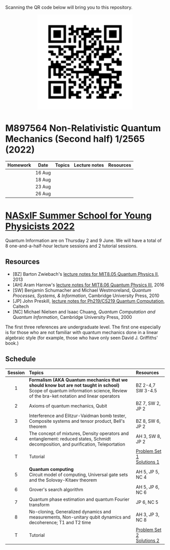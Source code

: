 Scanning the QR code below will bring you to this repository.

<p align="center">
  <img height="300" src="QR.png">
</p>

# M897564 Non-Relativistic Quantum Mechanics (Second half) 1/2565 (2022)

|Homework|Date| Topics |Lecture notes|Resources|
|:------:|:--:|:------:|:-----------:|:-------:|
||16 Aug|
||18 Aug|
||23 Aug|
||26 Aug|

# [NASxIF Summer School for Young Physicists 2022](https://www.if.nu.ac.th/2022-nas-if-summer-school/)

Quantum Information are on Thursday 2 and 9 June. We will have a total of 8 one-and-a-half-hour lecture sessions and 2 tutorial sessions.

## Resources

* [BZ] Barton Zwiebach's [lecture notes for MIT8.05 Quantum Physics II](https://ocw.mit.edu/courses/8-05-quantum-physics-ii-fall-2013/pages/lecture-notes/), 2013
* [AH] Aram Harrow's [lecture notes for MIT8.06 Quantum Physics III](https://ocw.mit.edu/courses/8-06-quantum-physics-iii-spring-2016/pages/lecture-notes/), 2016
* [SW] Benjamin Schumacher and Michael Westmoreland, *Quantum Processes, Systems, & Information*, Cambridge University Press, 2010
* [JP] John Preskill, [lecture notes for Ph219/CS219 Quantum Computation](http://theory.caltech.edu/~preskill/ph219/index.html), Caltech
* [NC] Michael Nielsen and Isaac Chuang, *Quantum Computation and Quantum Information*, Cambridge University Press, 2000
<!--* [MK] Michael Kastoryano's [lecture notes on Quantum Error Correction](https://www.thp.uni-koeln.de/kastoryano/teaching.html), University of Cologne, 2019
* [Fu] Keisuke Fujii, "Stabilizer Formalism and Its Applications" in *Quantum Computing with Topological Codes*, Springer, 2015-->

The first three references are undergraduate level. The first one especially is for those who are not familiar with quantum mechanics done in a linear algebraic style (for example, those who have only seen David J. Griffiths' book.)

## Schedule

|Session| Topics | Resources |
|:----:|:--------------|:-------|
|1| **Formalism (AKA Quantum mechanics that we should know but are not taught in school)** <br> Scope of quantum information science, Review of the bra-ket notation and linear operators| BZ 2-4,7 <br> SW 3-4.5|
|2| Axioms of quantum mechanics, Qubit |BZ 7, SW 2,  JP 2|
|3| Interference and Elitzur-Vaidman bomb tester, Composite systems and tensor product, Bell's theorem | <br> BZ 8, SW 6, JP 2 |   
|4| The concept of mixtures, Density operators and entanglement: reduced states, Schmidt decomposition, and purification, Teleportation |AH 3, SW 8, JP 2|
|T| Tutorial|[Problem Set 1](https://github.com/Ninnat/quantum-courses/blob/main/Problem%20sets/PSET1.pdf) <br> [Solutions 1](https://github.com/Ninnat/quantum-courses/blob/main/Problem%20sets/Sol1.pdf)|
|5| **Quantum computing** <br> Circuit model of computing, Universal gate sets and the Solovay-Kitaev theorem|AH 5, JP 5, NC 4|
|6| Grover's search algorithm|AH 5, JP 6, NC 6|
|7| Quantum phase estimation and quantum Fourier transform|JP 6, NC 5|
|8| No-cloning, Generalized dynamics and measurements, Non-unitary qubit dynamics and decoherence; T1 and T2 time |AH 3, JP 3, NC 8|
|T|Tutorial|[Problem Set 2](https://github.com/Ninnat/quantum-courses/blob/main/Problem%20sets/PSET2.pdf) <br> [Solutions 2](https://github.com/Ninnat/quantum-courses/blob/main/Problem%20sets/Sol2.pdf)|

<!-- ## Additional resources

* Dave Bacon's notes
* Steve Girvin's Les Houches lectures on [Quantum Error Correction and Fault Tolerance](https://arxiv.org/abs/2111.08894)-->


<!--## Course description
Quantum information science capitalizes on quantum weirdness. In these lectures, I will eventually focus on a particular application of quantum weirdness: quantum computing. The goal is to show you that primitives from quantum information theory such as teleportation can be applied in an interesting way.


## Tentative references
* [Ba] Leslie E. Ballentine, *Quantum Theory: A Modern Development*, World Scientific, 1998.
* [Pr] Preskill, lecture notes for Ph219/CS219 Quantum Computation, Caltech 
* [Ma] E.B. Manoukian, *Quantum Theory: A Wide Spectrum*, Springer, 2006.
* [C-T] Claude Cohen-Tannoudji, Bernard Diu, and Franck Laloë, *Quantum Mechanics*, 2 volumes, Wiley-VCH, 1977. 
* [Sh] R. Shankar, *Principles of Quantum Mechanics*, 2nd ed., Plenum Press 1994. 
* [Ba] Leslie E. Ballentine, *Quantum Theory: A Modern Development*, World Scientific, 1998.
* [SW] Benjamin Schumacher and Michael Westmoreland, *Quantum Processes, Systems, & Information*, Cambridge University Press, 2010. 

### Further resources

* [Lecture notes](http://bohr.physics.berkeley.edu/classes/221/1011/221a.html) for Physics 221A Quantum Mechanics by Robert Littlejohn, UC Berkeley-->

